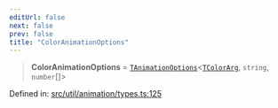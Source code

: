 ```yaml
---
editUrl: false
next: false
prev: false
title: "ColorAnimationOptions"
---
```


> **ColorAnimationOptions** = [`TAnimationOptions`](/api/fabric/namespaces/util/type-aliases/tanimationoptions/)\<[`TColorArg`](/api/type-aliases/tcolorarg/), `string`, `number`[]\>

Defined in: [src/util/animation/types.ts:125](https://github.com/fabricjs/fabric.js/blob/977f797255d8c56b5b68360b0d45bed33697d2e8/src/util/animation/types.ts#L125)
